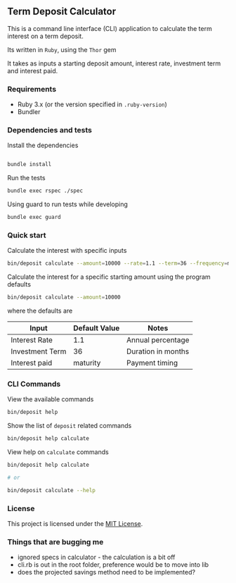 ## Term Deposit Calculator

This is a command line interface (CLI) application to calculate the term interest on a term deposit. 

Its written in `Ruby`, using the `Thor` gem

It takes as inputs a starting deposit amount, interest rate, investment term and interest paid.

### Requirements

- Ruby 3.x (or the version specified in `.ruby-version`)
- Bundler

### Dependencies and tests

Install the dependencies 

```bash

bundle install
```

Run the tests

```bash 
bundle exec rspec ./spec
```

Using guard to run tests while developing

```bash
bundle exec guard
```

### Quick start

Calculate the interest with specific inputs

```bash
bin/deposit calculate --amount=10000 --rate=1.1 --term=36 --frequency=maturity
```

Calculate the interest for a specific starting amount using the program defaults

```bash
bin/deposit calculate --amount=10000
```

where the defaults are

| Input            | Default Value | Notes               |
|------------------|---------------|---------------------|
| Interest Rate    | 1.1           | Annual percentage   |
| Investment Term  | 36            | Duration in months  |
| Interest paid    | maturity      | Payment timing      |


### CLI Commands

View the available commands

```bash
bin/deposit help
```

Show the list of `deposit` related commands

```bash
bin/deposit help calculate
```

View help on `calculate` commands

```bash
bin/deposit help calculate

# or

bin/deposit calculate --help
```

### License

This project is licensed under the [MIT License](https://opensource.org/licenses/MIT).

### Things that are bugging me

- ignored specs in calculator - the calculation is a bit off
- cli.rb is out in the root folder, preference would be to move into lib
- does the projected savings method need to be implemented?

